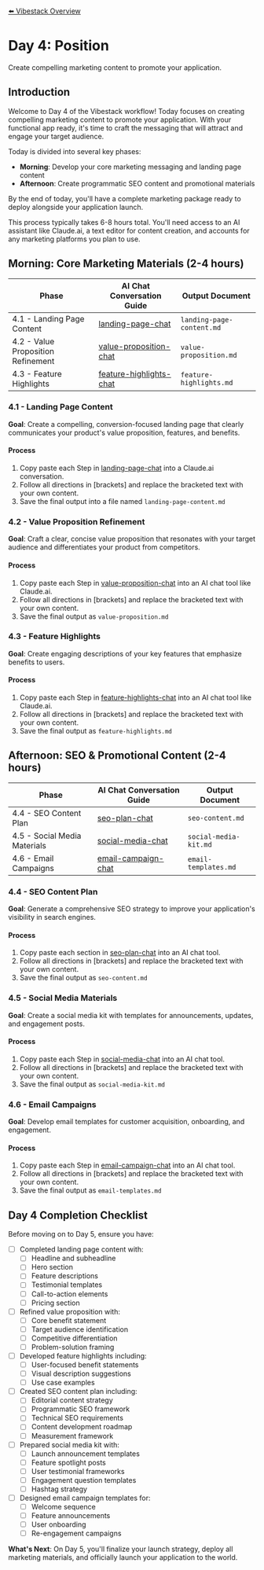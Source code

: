 [⬅️ Vibestack Overview](../README.md)

# Day 4: Position

Create compelling marketing content to promote your application.

## Introduction
Welcome to Day 4 of the Vibestack workflow! Today focuses on creating compelling marketing content to promote your application. With your functional app ready, it's time to craft the messaging that will attract and engage your target audience.

Today is divided into several key phases:
- **Morning**: Develop your core marketing messaging and landing page content
- **Afternoon**: Create programmatic SEO content and promotional materials

By the end of today, you'll have a complete marketing package ready to deploy alongside your application launch.

This process typically takes 6-8 hours total. You'll need access to an AI assistant like Claude.ai, a text editor for content creation, and accounts for any marketing platforms you plan to use.

## Morning: Core Marketing Materials (2-4 hours)

| Phase | AI Chat Conversation Guide | Output Document |
|-------|-----------------|-----------------|
| 4.1 - Landing Page Content | [landing-page-chat](4.1-landing-page-chat.md) | `landing-page-content.md` |
| 4.2 - Value Proposition Refinement | [value-proposition-chat](4.2-value-proposition-chat.md) | `value-proposition.md` |
| 4.3 - Feature Highlights | [feature-highlights-chat](4.3-feature-highlights-chat.md) | `feature-highlights.md` |

### 4.1 - Landing Page Content

**Goal**: Create a compelling, conversion-focused landing page that clearly communicates your product's value proposition, features, and benefits.

#### Process
1. Copy paste each Step in [landing-page-chat](4.1-landing-page-chat.md) into a Claude.ai conversation.
2. Follow all directions in [brackets] and replace the bracketed text with your own content.
3. Save the final output into a file named `landing-page-content.md`

### 4.2 - Value Proposition Refinement

**Goal**: Craft a clear, concise value proposition that resonates with your target audience and differentiates your product from competitors.

#### Process
1. Copy paste each Step in [value-proposition-chat](4.2-value-proposition-chat.md) into an AI chat tool like Claude.ai.
2. Follow all directions in [brackets] and replace the bracketed text with your own content.
3. Save the final output as `value-proposition.md`

### 4.3 - Feature Highlights

**Goal**: Create engaging descriptions of your key features that emphasize benefits to users.

#### Process
1. Copy paste each Step in [feature-highlights-chat](4.3-feature-highlights-chat.md) into an AI chat tool like Claude.ai.
2. Follow all directions in [brackets] and replace the bracketed text with your own content.
3. Save the final output as `feature-highlights.md`

## Afternoon: SEO & Promotional Content (2-4 hours)

| Phase | AI Chat Conversation Guide | Output Document |
|-------|-----------------|-----------------|
| 4.4 - SEO Content Plan | [seo-plan-chat](4.4-seo-plan.md) | `seo-content.md` |
| 4.5 - Social Media Materials | [social-media-chat](4.5-social-media-chat.md) | `social-media-kit.md` |
| 4.6 - Email Campaigns | [email-campaign-chat](4.6-email-campaign-chat.md) | `email-templates.md` |

### 4.4 - SEO Content Plan

**Goal**: Generate a comprehensive SEO strategy to improve your application's visibility in search engines.

#### Process
1. Copy paste each section in [seo-plan-chat](4.4-seo-plan.md) into an AI chat tool.
2. Follow all directions in [brackets] and replace the bracketed text with your own content.
3. Save the final output as `seo-content.md`

### 4.5 - Social Media Materials

**Goal**: Create a social media kit with templates for announcements, updates, and engagement posts.

#### Process
1. Copy paste each Step in [social-media-chat](4.5-social-media-chat.md) into an AI chat tool.
2. Follow all directions in [brackets] and replace the bracketed text with your own content.
3. Save the final output as `social-media-kit.md`

### 4.6 - Email Campaigns

**Goal**: Develop email templates for customer acquisition, onboarding, and engagement.

#### Process
1. Copy paste each Step in [email-campaign-chat](4.6-email-campaign-chat.md) into an AI chat tool.
2. Follow all directions in [brackets] and replace the bracketed text with your own content.
3. Save the final output as `email-templates.md`

## Day 4 Completion Checklist

Before moving on to Day 5, ensure you have:

- [ ] Completed landing page content with:
  - [ ] Headline and subheadline
  - [ ] Hero section
  - [ ] Feature descriptions
  - [ ] Testimonial templates
  - [ ] Call-to-action elements
  - [ ] Pricing section

- [ ] Refined value proposition with:
  - [ ] Core benefit statement
  - [ ] Target audience identification
  - [ ] Competitive differentiation
  - [ ] Problem-solution framing

- [ ] Developed feature highlights including:
  - [ ] User-focused benefit statements
  - [ ] Visual description suggestions
  - [ ] Use case examples

- [ ] Created SEO content plan including:
  - [ ] Editorial content strategy
  - [ ] Programmatic SEO framework
  - [ ] Technical SEO requirements
  - [ ] Content development roadmap
  - [ ] Measurement framework

- [ ] Prepared social media kit with:
  - [ ] Launch announcement templates
  - [ ] Feature spotlight posts
  - [ ] User testimonial frameworks
  - [ ] Engagement question templates
  - [ ] Hashtag strategy

- [ ] Designed email campaign templates for:
  - [ ] Welcome sequence
  - [ ] Feature announcements
  - [ ] User onboarding
  - [ ] Re-engagement campaigns

**What's Next**: On Day 5, you'll finalize your launch strategy, deploy all marketing materials, and officially launch your application to the world.
